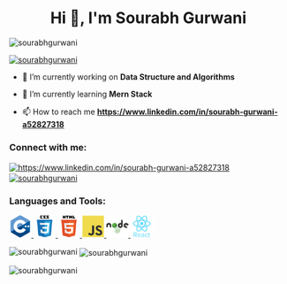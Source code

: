 <h1 align="center">Hi 👋, I'm Sourabh Gurwani</h1>
<p align="left"> <img src="https://komarev.com/ghpvc/?username=sourabhgurwani&label=Profile%20views&color=0e75b6&style=flat" alt="sourabhgurwani" /> </p>

<p align="left"> <a href="https://github.com/ryo-ma/github-profile-trophy"><img src="https://github-profile-trophy.vercel.app/?username=sourabhgurwani" alt="sourabhgurwani" /></a> </p>

- 🔭 I’m currently working on **Data Structure and Algorithms**

- 🌱 I’m currently learning **Mern Stack**

- 📫 How to reach me **https://www.linkedin.com/in/sourabh-gurwani-a52827318**

<h3 align="left">Connect with me:</h3>
<p align="left">
<a href="https://linkedin.com/in/https://www.linkedin.com/in/sourabh-gurwani-a52827318" target="blank"><img align="center" src="https://raw.githubusercontent.com/rahuldkjain/github-profile-readme-generator/master/src/images/icons/Social/linked-in-alt.svg" alt="https://www.linkedin.com/in/sourabh-gurwani-a52827318" height="30" width="40" /></a>
<a href="https://www.leetcode.com/sourabhgurwani" target="blank"><img align="center" src="https://raw.githubusercontent.com/rahuldkjain/github-profile-readme-generator/master/src/images/icons/Social/leet-code.svg" alt="sourabhgurwani" height="30" width="40" /></a>
</p>

<h3 align="left">Languages and Tools:</h3>
<p align="left"> <a href="https://www.w3schools.com/cpp/" target="_blank" rel="noreferrer"> <img src="https://raw.githubusercontent.com/devicons/devicon/master/icons/cplusplus/cplusplus-original.svg" alt="cplusplus" width="40" height="40"/> </a> <a href="https://www.w3schools.com/css/" target="_blank" rel="noreferrer"> <img src="https://raw.githubusercontent.com/devicons/devicon/master/icons/css3/css3-original-wordmark.svg" alt="css3" width="40" height="40"/> </a> <a href="https://www.w3.org/html/" target="_blank" rel="noreferrer"> <img src="https://raw.githubusercontent.com/devicons/devicon/master/icons/html5/html5-original-wordmark.svg" alt="html5" width="40" height="40"/> </a> <a href="https://developer.mozilla.org/en-US/docs/Web/JavaScript" target="_blank" rel="noreferrer"> <img src="https://raw.githubusercontent.com/devicons/devicon/master/icons/javascript/javascript-original.svg" alt="javascript" width="40" height="40"/> </a> <a href="https://nodejs.org" target="_blank" rel="noreferrer"> <img src="https://raw.githubusercontent.com/devicons/devicon/master/icons/nodejs/nodejs-original-wordmark.svg" alt="nodejs" width="40" height="40"/> </a> <a href="https://reactjs.org/" target="_blank" rel="noreferrer"> <img src="https://raw.githubusercontent.com/devicons/devicon/master/icons/react/react-original-wordmark.svg" alt="react" width="40" height="40"/> </a> </p>

<p><img align="left" src="https://github-readme-stats.vercel.app/api/top-langs?username=sourabhgurwani&show_icons=true&locale=en&layout=compact" alt="sourabhgurwani" /></p>

<p>&nbsp;<img align="center" src="https://github-readme-stats.vercel.app/api?username=sourabhgurwani&show_icons=true&locale=en" alt="sourabhgurwani" /></p>

<p><img align="center" src="https://github-readme-streak-stats.herokuapp.com/?user=sourabhgurwani&" alt="sourabhgurwani" /></p>
